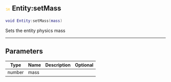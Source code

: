 ## ![shared](.gitbook/assets/shared.png) Entity:setMass


```lua
void Entity:setMass(mass)
```

Sets the entity physics mass


------
## Parameters

| Type   | Name | Description              | Optional |
| ------ | ---- | ------------------------ | -------: |
| number | mass |  |  |


